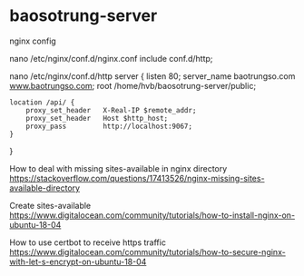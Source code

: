 # baosotrung-server

nginx config

nano /etc/nginx/conf.d/nginx.conf
include conf.d/http;

nano /etc/nginx/conf.d/http
server {
listen 80;
server_name baotrungso.com www.baotrungso.com;
root /home/hvb/baosotrung-server/public;

    location /api/ {
        proxy_set_header   X-Real-IP $remote_addr;
        proxy_set_header   Host $http_host;
        proxy_pass         http://localhost:9067;
    }

}

How to deal with missing sites-available in nginx directory
https://stackoverflow.com/questions/17413526/nginx-missing-sites-available-directory

Create sites-available
https://www.digitalocean.com/community/tutorials/how-to-install-nginx-on-ubuntu-18-04

How to use certbot to receive https traffic
https://www.digitalocean.com/community/tutorials/how-to-secure-nginx-with-let-s-encrypt-on-ubuntu-18-04
